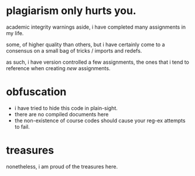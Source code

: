 # plagiarism only hurts you.

academic integrity warnings aside, i have completed many assignments in my life.

some, of higher quality than others, but i have certainly come to a consensus on a small bag of tricks / imports and redefs.

as such, i have version controlled a few assignments, the ones that i tend to reference when creating _new_ assignments.

# obfuscation

- i have tried to hide this code in plain-sight. 
- there are no compiled documents here
- the non-existence of course codes should cause your reg-ex attempts to fail.

# treasures

nonetheless, i am proud of the treasures here.
